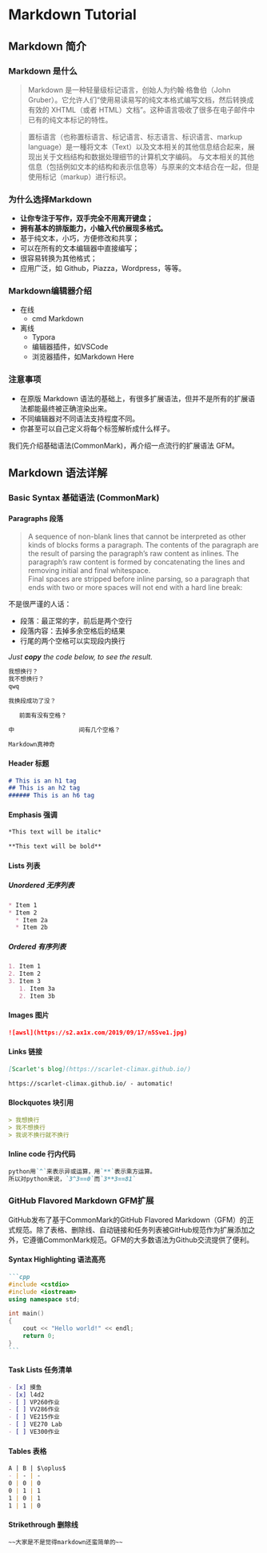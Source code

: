 # Markdown Tutorial

## Markdown 简介

### Markdown 是什么

> Markdown 是一种轻量级标记语言，创始人为约翰·格鲁伯（John Gruber）。它允许人们“使用易读易写的纯文本格式编写文档，然后转换成有效的 XHTML（或者 HTML）文档”。这种语言吸收了很多在电子邮件中已有的纯文本标记的特性。

> 置标语言（也称置标语言、标记语言、标志语言、标识语言、markup language）是一種将文本（Text）以及文本相关的其他信息结合起来，展现出关于文档结构和数据处理细节的计算机文字编码。 与文本相关的其他信息（包括例如文本的结构和表示信息等）与原来的文本结合在一起，但是使用标记（markup）进行标识。

### 为什么选择Markdown

- **让你专注于写作，双手完全不用离开键盘；**
- **拥有基本的排版能力，小输入代价展现多格式。**
- 基于纯文本，小巧，方便修改和共享；
- 可以在所有的文本编辑器中直接编写；
- 很容易转换为其他格式；
- 应用广泛，如 Github，Piazza，Wordpress，等等。

### Markdown编辑器介绍

- 在线
  - cmd Markdown
- 离线
  - Typora
  - 编辑器插件，如VSCode
  - 浏览器插件，如Markdown Here

### 注意事项

- 在原版 Markdown 语法的基础上，有很多扩展语法，但并不是所有的扩展语法都能最终被正确渲染出来。
- 不同编辑器对不同语法支持程度不同。
- 你甚至可以自己定义将每个标签解析成什么样子。

我们先介绍基础语法(CommonMark)，再介绍一点流行的扩展语法 GFM。

## Markdown 语法详解

### Basic Syntax 基础语法 (CommonMark)

#### Paragraphs 段落

> A sequence of non-blank lines that cannot be interpreted as other kinds of blocks forms a paragraph. The contents of the paragraph are the result of parsing the paragraph’s raw content as inlines. The paragraph’s raw content is formed by concatenating the lines and removing initial and final whitespace.  
> Final spaces are stripped before inline parsing, so a paragraph that ends with two or more spaces will not end with a hard line break:

不是很严谨的人话：

- 段落：最正常的字，前后是两个空行
- 段落内容：去掉多余空格后的结果
- 行尾的两个空格可以实现段内换行

_Just **copy** the code below, to see the result._ 



```markdown
我想换行？  
我不想换行？
qwq

我换段成功了没？

   前面有没有空格？

中                  间有几个空格？

Markdown真神奇
```

[^1]:Typora的渲染不严格遵循CommonMarks（更为人性化，语法更宽松），所以上面的测试在Typora中不会正确显示。这意味着，平时在Typora上编辑的文件在Github会被不同地渲染，希望能注意到这一点。

#### Header 标题



```markdown
# This is an h1 tag
## This is an h2 tag
###### This is an h6 tag
```

#### Emphasis 强调



```markdown
*This text will be italic*

**This text will be bold**
```

#### Lists 列表

##### Unordered 无序列表



```markdown
* Item 1
* Item 2
  * Item 2a
  * Item 2b
```

##### Ordered 有序列表



```markdown
1. Item 1
2. Item 2
3. Item 3
   1. Item 3a
   2. Item 3b
```

#### Images 图片



```markdown
![awsl](https://s2.ax1x.com/2019/09/17/n5Sve1.jpg)
```

#### Links 链接



```markdown
[Scarlet's blog](https://scarlet-climax.github.io/)

https://scarlet-climax.github.io/ - automatic!
```

#### Blockquotes 块引用



```markdown
> 我想换行  
> 我不想换行
> 我说不换行就不换行
```


#### Inline code 行内代码



```markdown
python用`^`来表示异或运算，用`**`表示乘方运算。
所以对python来说，`3^3==0`而`3**3==81`
```

### GitHub Flavored Markdown GFM扩展

GitHub发布了基于CommonMark的GitHub Flavored Markdown（GFM）的正式规范。除了表格、删除线、自动链接和任务列表被GitHub规范作为扩展添加之外，它遵循CommonMark规范。GFM的大多数语法为Github交流提供了便利。

#### Syntax Highlighting 语法高亮



~~~markdown
```cpp
#include <cstdio>
#include <iostream>
using namespace std;

int main()
{
    cout << "Hello world!" << endl;
    return 0;
}
```
~~~

#### Task Lists 任务清单



```markdown
- [x] 摸鱼
- [x] l4d2
- [ ] VP260作业
- [ ] VV286作业
- [ ] VE215作业
- [ ] VE270 Lab
- [ ] VE300作业
```

#### Tables 表格



```markdown
A | B | $\oplus$ 
- | - | - 
0 | 0 | 0 
0 | 1 | 1 
1 | 0 | 1 
1 | 1 | 0 
```

#### Strikethrough 删除线



```markdown
~~大家是不是觉得markdown还蛮简单的~~
```


